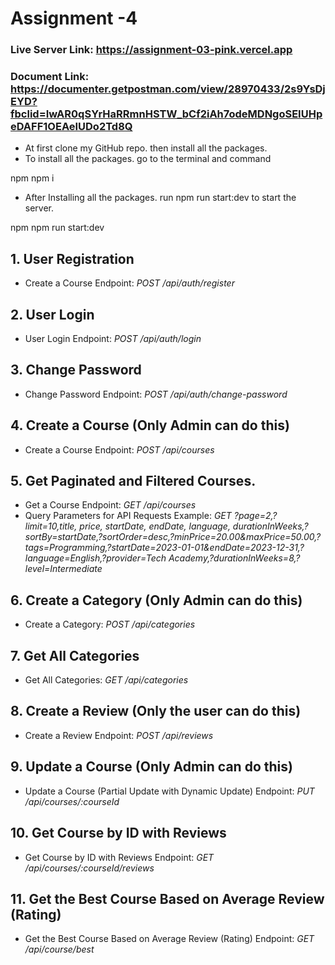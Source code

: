 # Assignment -4

### Live Server Link: https://assignment-03-pink.vercel.app

### Document Link: https://documenter.getpostman.com/view/28970433/2s9YsDjEYD?fbclid=IwAR0qSYrHaRRmnHSTW_bCf2iAh7odeMDNgoSEIUHpeDAFF1OEAeIUDo2Td8Q

- At first clone my GitHub repo. then install all the packages.
- To install all the packages. go to the terminal and command

npm
npm i

- After Installing all the packages. run npm run start:dev to start the server.

npm
npm run start:dev

## 1. User Registration

- Create a Course Endpoint: _POST /api/auth/register_

## 2. User Login

- User Login Endpoint: _POST /api/auth/login_

## 3. Change Password

- Change Password Endpoint: _POST /api/auth/change-password_

## 4. Create a Course (Only Admin can do this)

- Create a Course Endpoint: _POST /api/courses_

## 5. Get Paginated and Filtered Courses.

- Get a Course Endpoint: _GET /api/courses_
- Query Parameters for API Requests Example: _GET ?page=2,?limit=10,title, price, startDate, endDate, language, durationInWeeks,?sortBy=startDate,?sortOrder=desc,?minPrice=20.00&maxPrice=50.00,?tags=Programming,?startDate=2023-01-01&endDate=2023-12-31,?language=English,?provider=Tech Academy,?durationInWeeks=8,?level=Intermediate_

## 6. Create a Category (Only Admin can do this)

- Create a Category: _POST /api/categories_

## 7. Get All Categories

- Get All Categories: _GET /api/categories_

## 8. Create a Review (Only the user can do this)

- Create a Review Endpoint: _POST /api/reviews_

## 9. Update a Course (Only Admin can do this)

- Update a Course (Partial Update with Dynamic Update) Endpoint: _PUT /api/courses/:courseId_

## 10. Get Course by ID with Reviews

- Get Course by ID with Reviews Endpoint: _GET /api/courses/:courseId/reviews_

## 11. Get the Best Course Based on Average Review (Rating)

- Get the Best Course Based on Average Review (Rating) Endpoint: _GET /api/course/best_
